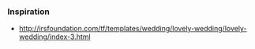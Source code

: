 ### Inspiration

* http://irsfoundation.com/tf/templates/wedding/lovely-wedding/lovely-wedding/index-3.html